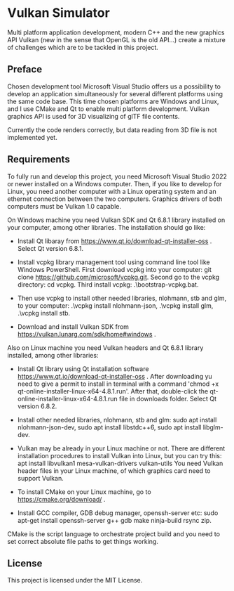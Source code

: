 # Vulkan Simulator

Multi platform application development, modern C++ and the new graphics API Vulkan (new in the sense that OpenGL is the old API...) create a mixture of challenges which are to be tackled in this project.

## Preface

Chosen development tool Microsoft Visual Studio offers us a possibility to develop an application simultaneously for several different platforms using the same code base. This time chosen platforms are Windows and Linux, and I use CMake and Qt to enable multi platform development. Vulkan graphics API is used for 3D visualizing of glTF file contents.

Currently the code renders correctly, but data reading from 3D file is not implemented yet.

## Requirements

To fully run and develop this project, you need Microsoft Visual Studio 2022 or newer installed on a Windows computer. Then, if you like to develop for Linux, you need another computer with a Linux operating system and an ethernet connection between the two computers. Graphics drivers of both computers must be Vulkan 1.0 capable.


On Windows machine you need Vulkan SDK and Qt 6.8.1 library installed on your computer, among other libraries. The installation should go like:

- Install Qt libaray from https://www.qt.io/download-qt-installer-oss . Select Qt version 6.8.1.

- Install vcpkg library management tool using command line tool like Windows PowerShell. First download vcpkg into your computer: git clone https://github.com/microsoft/vcpkg.git. Second go to the vcpkg directory: cd vcpkg. Third install vcpkg: .\bootstrap-vcpkg.bat.

- Then use vcpkg to install other needed libraries, nlohmann, stb and glm, to your computer: .\vcpkg install nlohmann-json, .\vcpkg install glm, .\vcpkg install stb.

- Download and install Vulkan SDK from https://vulkan.lunarg.com/sdk/home#windows .

Also on Linux machine you need Vulkan headers and Qt 6.8.1 library installed, among other libraries:

- Install Qt library using Qt installation software https://www.qt.io/download-qt-installer-oss . After downloading yu need to give a permit to install in terminal with a command 'chmod +x qt-online-installer-linux-x64-4.8.1.run'. After that, double-click the qt-online-installer-linux-x64-4.8.1.run file in downloads folder. Select Qt version 6.8.2.

- Install other needed libraries, nlohmann, stb and glm: sudo apt install nlohmann-json-dev, sudo apt install libstdc++6, sudo apt install libglm-dev.

- Vulkan may be already in your Linux machine or not. There are different installation procedures to install Vulkan into Linux, but you can try this: apt install libvulkan1 mesa-vulkan-drivers vulkan-utils You need Vulkan header files in your Linux machine, of which graphics card need to support Vulkan.

- To install CMake on your Linux machine, go to https://cmake.org/download/ .

- Install GCC compiler, GDB debug manager, openssh-server etc: sudo apt-get install openssh-server g++ gdb make ninja-build rsync zip.


CMake is the script language to orchestrate project build and you need to set correct absolute file paths to get things working.

## License

This project is licensed under the MIT License.

